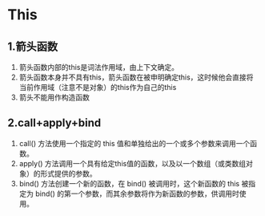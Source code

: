 # This
## 1.箭头函数
1. 箭头函数内部的this是词法作用域，由上下文确定。
2. 箭头函数本身并不具有this，箭头函数在被申明确定this，这时候他会直接将当前作用域（注意不是对象）的this作为自己的this
3. 箭头不能用作构造函数

## 2.call+apply+bind
1. call() 方法使用一个指定的 this 值和单独给出的一个或多个参数来调用一个函数。
2. apply() 方法调用一个具有给定this值的函数，以及以一个数组（或类数组对象）的形式提供的参数。
3. bind() 方法创建一个新的函数，在 bind() 被调用时，这个新函数的 this 被指定为 bind() 的第一个参数，而其余参数将作为新函数的参数，供调用时使用。